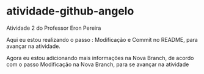 # atividade-github-angelo

<p>Atividade 2 do Professor Eron Pereira</p>
<p>Aqui eu estou realizando o passo : Modificação e Commit no README, para avançar na atividade.</p>

<p>Agora eu estou adicionando mais informações na Nova Branch, de acordo com o passo Modificação na Nova Branch, para se avançar na atividade</p>

